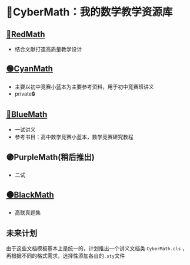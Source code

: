 # 🌈CyberMath：我的数学教学资源库

## [🔴RedMath](https://github.com/YZDame/RedMath)

- 结合文献打造高质量教学设计

## [🟢CyanMath](https://github.com/YZDame/CyanMath)

- 主要以初中竞赛小蓝本为主要参考资料，用于初中竞赛班讲义
- private🔒

## [🔵BlueMath](https://github.com/YZDame/BlueMath)

- 一试讲义
- 参考书目：高中数学竞赛小蓝本，数学竞赛研究教程

## 🟣PurpleMath(稍后推出)

- 二试

## [⚫BlackMath](https://github.com/YZDame/BlackMath)

- 高联真题集

## 未来计划

由于这些文档模板基本上是统一的，计划推出一个讲义文档类 `CyberMath.cls` ，再根据不同的格式需求，选择性添加各自的`.sty`文件

